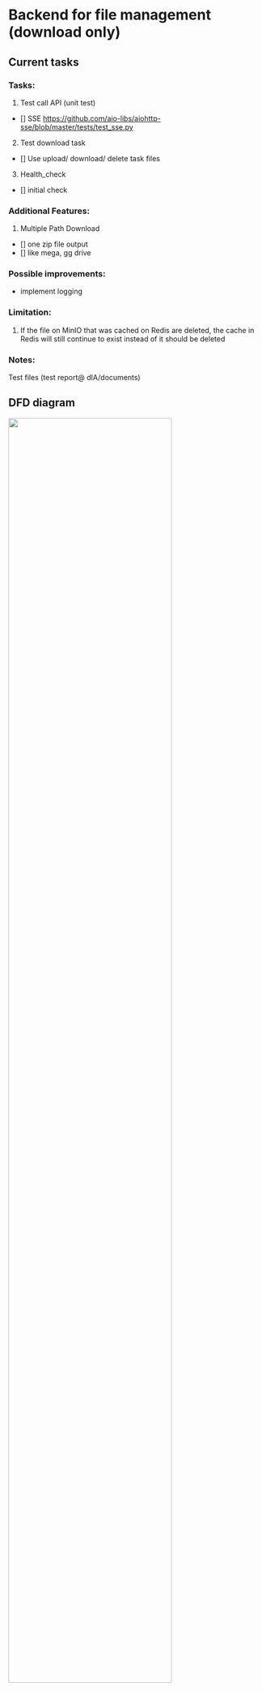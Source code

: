 # Backend for file management (download only)

## Current tasks

### Tasks:

1. Test call API (unit test)

- [] SSE
  https://github.com/aio-libs/aiohttp-sse/blob/master/tests/test_sse.py

2. Test download task

- [] Use upload/ download/ delete task files

3. Health_check

- [] initial check

### Additional Features:

1. Multiple Path Download

- [] one zip file output
- [] like mega, gg drive

### Possible improvements:

- implement logging

### Limitation:

1. If the file on MinIO that was cached on Redis are deleted, the cache in Redis will still continue to exist instead of it should be deleted

### Notes:

Test files (test report@ dIA/documents)

## DFD diagram

<img src="https://i.imgur.com/uGnbOz0.png"  width="80%" height="80%">

## Use case diagram

<img src="https://i.imgur.com/WE09Aly.jpg" width="80%" height="80%">

## Technologies used:

- Python 3.10.10
- FastAPI
- Docker
- redis
- minio
- celery
- flower

## Run (windows):

celery -A worker worker --pool=solo -l INFO
celery -A worker flower
uvicorn main:app --reload
